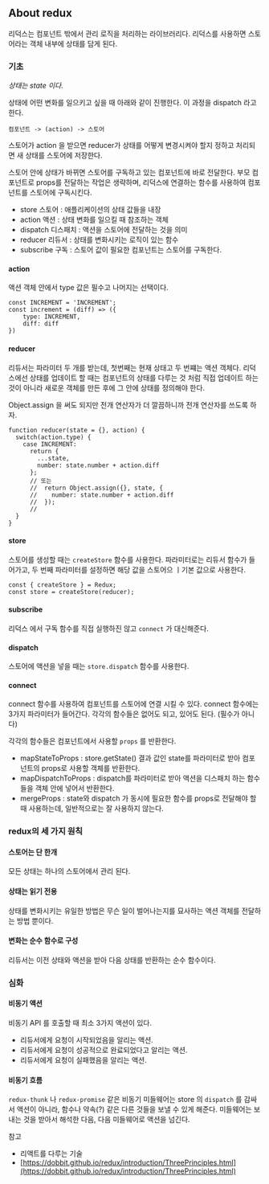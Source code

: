 ## About redux
리덕스는 컴포넌트 밖에서 관리 로직을 처리하는 라이브러리다. 리덕스를 사용하면 스토어라는 객체 내부에 상태를 담게 된다.

### 기초
_상태는 state 이다._

상태에 어떤 변화를 일으키고 싶을 때 아래와 같이 진행한다. 이 과정을 dispatch 라고 한다.
<pre><code>컴포넌트 -> (action) -> 스토어
</code></pre>

스토어가 action 을 받으면 reducer가 상태를 어떻게 변경시켜야 할지 정하고 처리되면 새 상태를 스토어에 저장한다.

스토어 안에 상태가 바뀌면 스토어를 구독하고 있는 컴포넌트에 바로 전달한다. 부모 컴포넌트로 props를 전달하는 작업은 생략하며, 리덕스에 연결하는 함수를 사용하여 컴포넌트를 스토어에 구독시킨다.

* store 스토어 : 애플리케이션의 상태 값들을 내장
* action 액션 : 상태 변화를 일으킬 때 참조하는 객체
* dispatch 디스패치 : 액션을 스토어에 전달하는 것을 의미
* reducer 리듀서 : 상태를 변화시키는 로직이 있는 함수
* subscribe 구독 : 스토어 값이 필요한 컴포넌트는 스토어를 구독한다.

#### action
액션 객체 안에서 type 값은 필수고 나머지는 선택이다.
<pre><code>const INCREMENT = 'INCREMENT';
const increment = (diff) => ({
    type: INCREMENT,
    diff: diff
})
</code></pre>

#### reducer
리듀서는 파라미터 두 개를 받는데, 첫번째는 현재 상태고 두 번쨰는 액션 객체다. 리덕스에선 상태를 업데이트 할 때는 컴포넌트의 상태를 다루는 것 처럼 직접 업데이트 하는 것이 아니라 새로운 객체를 만든 후에 그 안에 상태를 정의해야 한다.

Object.assign 을 써도 되지만 전개 연산자가 더 깔끔하니까 전개 연산자를 쓰도록 하자.

<pre><code>function reducer(state = {}, action) {
  switch(action.type) {
    case INCREMENT:
      return {
        ...state,
        number: state.number + action.diff
      };
      // 또는
      //  return Object.assign({}, state, {
      //    number: state.number + action.diff
      //  });
      //
  }
}
</code></pre>

#### store
스토어를 생성할 때는 `createStore` 함수를 사용한다. 파라미터로는 리듀서 함수가 들어가고, 두 번째 파라미터를 설정하면 해당 값을 스토어으 ㅣ기본 값으로 사용한다.

<pre><code>const { createStore } = Redux;
const store = createStore(reducer);
</code></pre>

#### subscribe
리덕스 에서 구독 함수를 직접 실행하진 않고 `connect` 가 대신해준다.

#### dispatch
스토어에 액션을 넣을 때는 `store.dispatch` 함수를 사용한다.

#### connect
connect 함수를 사용하여 컴포넌트를 스토어에 연결 시킬 수 있다. connect 함수에는 3가지 파라미터가 들어간다.
각각의 함수들은 없어도 되고, 있어도 된다. (필수가 아니다)

각각의 함수들은 컴포넌트에서 사용할 `props` 를 반환한다.

- mapStateToProps : store.getState() 결과 값인 state를 파라미터로 받아 컴포넌트의 props로 사용할 객체를 반환한다.
- mapDispatchToProps : dispatch를 파라미터로 받아 액션을 디스패치 하는 함수들을 객체 안에 넣어서 반환한다.
- mergeProps : state와 dispatch 가 동시에 필요한 함수를 props로 전달해야 할 때 사용하는데, 일반적으로는 잘 사용하지 않는다.

### redux의 세 가지 원칙

#### 스토어는 단 한개
모든 상태는 하나의 스토어에서 관리 된다.

#### 상태는 읽기 전용
상태를 변화시키는 유일한 방법은 무슨 일이 벌어나는지를 묘사하는 액션 객체를 전달하는 방법 뿐이다.

#### 변화는 순수 함수로 구성
리듀서는 이전 상태와 액션을 받아 다음 상태를 반환하는 순수 함수이다.

### 심화
#### 비동기 액션
비동기 API 를 호출할 때 최소 3가지 액션이 있다.

- 리듀서에게 요청이 시작되었음을 알리는 액션.
- 리듀서에게 요청이 성공적으로 완료되었다고 알리는 액션.
- 리듀서에게 요청이 실패했음을 알리는 액션.

#### 비동기 흐름
`redux-thunk` 나 `redux-promise` 같은 비동기 미들웨어는 store 의 `dispatch` 를 감싸서 액션이 아니라, 함수나 약속(?) 같은
다른 것들을 보낼 수 있게 해준다. 미들웨어는 보내는 것을 받아서 해석한 다음, 다음 미들웨어로 액션을 넘긴다.

참고
- 리액트를 다루는 기술
- [https://dobbit.github.io/redux/introduction/ThreePrinciples.html](https://dobbit.github.io/redux/introduction/ThreePrinciples.html)
